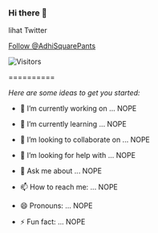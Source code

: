 ### Hi there 👋

<!--
**SatriaAdhiPradana/SatriaAdhiPradana** is a ✨ _special_ ✨ repository because its `README.md` (this file) appears on your GitHub profile.


--> lihat Twitter
<a href="https://twitter.com/AdhiSquarePants?ref_src=twsrc%5Etfw" class="twitter-follow-button" data-show-count="false">Follow @AdhiSquarePants</a><script async src="https://platform.twitter.com/widgets.js" charset="utf-8">
</script>

![Visitors](https://visitor-badge.glitch.me/badge?page_id=SatriaAdhiPradana) 

==========

*Here are some ideas to get you started:*

- 🔭 I’m currently working on ... NOPE

- 🌱 I’m currently learning ... NOPE

- 👯 I’m looking to collaborate on ... NOPE

- 🤔 I’m looking for help with ... NOPE

- 💬 Ask me about ... NOPE

- 📫 How to reach me: ... NOPE

- 😄 Pronouns: ... NOPE

- ⚡ Fun fact: ... NOPE
